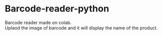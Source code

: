# Barcode-reader-python
Barcode reader made on colab.</br>
Uplaod the image of barcode and it will display the name of the product.
